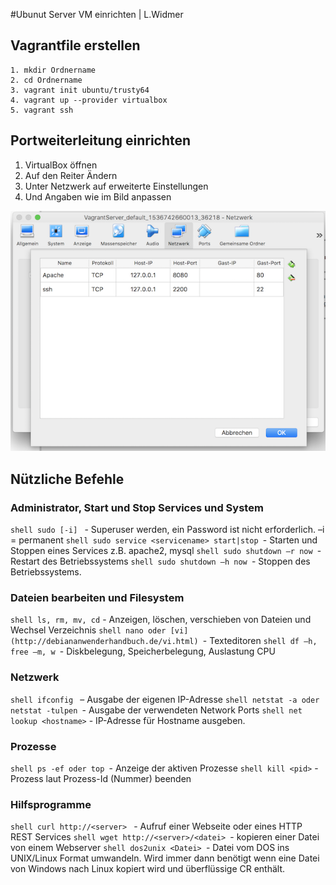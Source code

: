#Ubunut Server VM einrichten | L.Widmer
## Vagrantfile erstellen
```shell
1. mkdir Ordnername
2. cd Ordnername
3. vagrant init ubuntu/trusty64
4. vagrant up --provider virtualbox
5. vagrant ssh
```
## Portweiterleitung einrichten
1. VirtualBox öffnen 
2. Auf den Reiter Ändern
3. Unter Netzwerk auf erweiterte Einstellungen
4. Und Angaben wie im Bild anpassen
   
![Portweiterleitung](/Bilder/Portweiterleitung.png)

## Nützliche Befehle

### Administrator, Start und Stop Services und System

```shell sudo [-i] ``` - Superuser werden, ein Password ist nicht erforderlich. –i = permanent
```shell sudo service <servicename> start|stop ```- Starten und Stoppen eines Services z.B. apache2, mysql
```shell sudo shutdown –r now ```- Restart des Betriebssystems
```shell sudo shutdown –h now ```- Stoppen des Betriebssystems.

### Dateien bearbeiten und Filesystem
```shell ls, rm, mv, cd``` - Anzeigen, löschen, verschieben von Dateien und Wechsel Verzeichnis
```shell nano oder [vi](http://debiananwenderhandbuch.de/vi.html) ```- Texteditoren
```shell df –h, free –m, w ```- Diskbelegung, Speicherbelegung, Auslastung CPU

### Netzwerk
```shell ifconfig ``` – Ausgabe der eigenen IP-Adresse
```shell netstat -a oder netstat -tulpen ```- Ausgabe der verwendeten Network Ports
```shell net lookup <hostname>``` - IP-Adresse für Hostname ausgeben.

### Prozesse
```shell ps -ef oder top ```- Anzeige der aktiven Prozesse
```shell kill <pid>``` - Prozess laut Prozess-Id (Nummer) beenden

### Hilfsprogramme

```shell curl http://<server> ``` - Aufruf einer Webseite oder eines HTTP REST Services
```shell wget http://<server>/<datei> ```- kopieren einer Datei von einem Webserver
```shell dos2unix <Datei> ```- Datei vom DOS ins UNIX/Linux Format umwandeln. Wird immer dann benötigt wenn eine Datei von Windows nach Linux kopiert wird und überflüssige CR enthält.